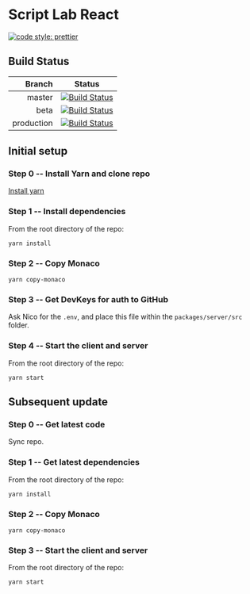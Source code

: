 # Script Lab React

[![code style: prettier](https://img.shields.io/badge/code_style-prettier-ff69b4.svg?style=flat-square)](https://github.com/prettier/prettier)

## Build Status

| Branch     | Status                                                                                                                                                                 |
| ---------: | ---------------------------------------------------------------------------------------------------------------------------------------------------------------------- |
| master     | [![Build Status](https://travis-ci.com/OfficeDev/script-lab-react.svg?token=QwPYmFbjQw87cQmG1ogy&branch=master)](https://travis-ci.com/OfficeDev/script-lab-react)     |
| beta       | [![Build Status](https://travis-ci.com/OfficeDev/script-lab-react.svg?token=QwPYmFbjQw87cQmG1ogy&branch=beta)](https://travis-ci.com/OfficeDev/script-lab-react)       |
| production | [![Build Status](https://travis-ci.com/OfficeDev/script-lab-react.svg?token=QwPYmFbjQw87cQmG1ogy&branch=production)](https://travis-ci.com/OfficeDev/script-lab-react) |

## Initial setup

### Step 0 -- Install Yarn and clone repo

[Install yarn](https://yarnpkg.com/en/docs/install)

### Step 1 -- Install dependencies

From the root directory of the repo:

`yarn install`

### Step 2 -- Copy Monaco

`yarn copy-monaco`

### Step 3 -- Get DevKeys for auth to GitHub

Ask Nico for the `.env`, and place this file within the `packages/server/src` folder.

### Step 4 -- Start the client and server

From the root directory of the repo:

`yarn start`

## Subsequent update

### Step 0 -- Get latest code

Sync repo.

### Step 1 -- Get latest dependencies

From the root directory of the repo:

`yarn install`

### Step 2 -- Copy Monaco

`yarn copy-monaco`

### Step 3 -- Start the client and server

From the root directory of the repo:

`yarn start`
